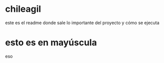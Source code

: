 # chileagil
 este es el readme donde sale lo importante del proyecto y cómo se ejecuta

 # esto es en mayúscula

 eso
